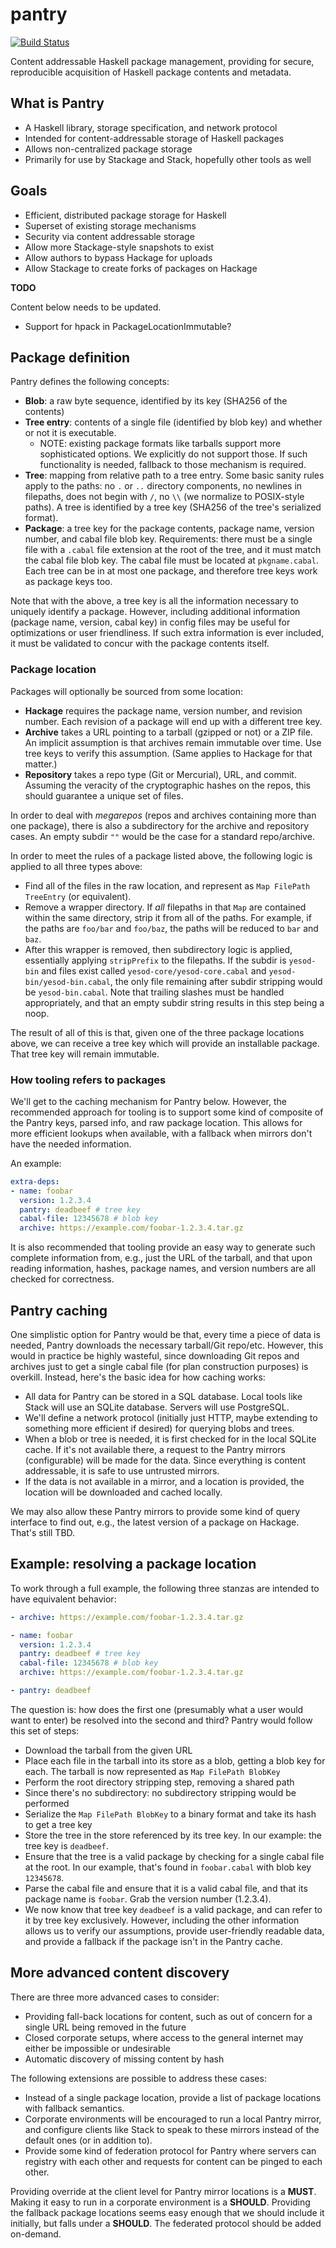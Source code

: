 # pantry

[![Build Status](https://dev.azure.com/commercialhaskell/pantry/_apis/build/status/commercialhaskell.pantry?branchName=master)](https://dev.azure.com/commercialhaskell/pantry/_build/latest?definitionId=6&branchName=master)

Content addressable Haskell package management, providing for secure,
reproducible acquisition of Haskell package contents and metadata.

## What is Pantry

* A Haskell library, storage specification, and network protocol
* Intended for content-addressable storage of Haskell packages
* Allows non-centralized package storage
* Primarily for use by Stackage and Stack, hopefully other tools as well

## Goals

* Efficient, distributed package storage for Haskell
* Superset of existing storage mechanisms
* Security via content addressable storage
* Allow more Stackage-style snapshots to exist
* Allow authors to bypass Hackage for uploads
* Allow Stackage to create forks of packages on Hackage

__TODO__

Content below needs to be updated.

* Support for hpack in PackageLocationImmutable?

## Package definition

Pantry defines the following concepts:

* __Blob__: a raw byte sequence, identified by its key (SHA256 of the
  contents)
* __Tree entry__: contents of a single file (identified by blob key)
  and whether or not it is executable.
    * NOTE: existing package formats like tarballs support more
      sophisticated options. We explicitly do not support those. If
      such functionality is needed, fallback to those mechanism is
      required.
* __Tree__: mapping from relative path to a tree entry. Some basic
  sanity rules apply to the paths: no `.` or `..` directory
  components, no newlines in filepaths, does not begin with `/`, no
  `\\` (we normalize to POSIX-style paths). A tree is identified by a
  tree key (SHA256 of the tree's serialized format).
* __Package__: a tree key for the package contents, package name,
  version number, and cabal file blob key. Requirements: there must be
  a single file with a `.cabal` file extension at the root of the
  tree, and it must match the cabal file blob key. The cabal file must
  be located at `pkgname.cabal`. Each tree can be in at most one
  package, and therefore tree keys work as package keys too.

Note that with the above, a tree key is all the information necessary
to uniquely identify a package. However, including additional
information (package name, version, cabal key) in config files may be
useful for optimizations or user friendliness. If such extra
information is ever included, it must be validated to concur with the
package contents itself.

### Package location

Packages will optionally be sourced from some location:

* __Hackage__ requires the package name, version number, and revision
  number. Each revision of a package will end up with a different tree
  key.
* __Archive__ takes a URL pointing to a tarball (gzipped or not) or a
  ZIP file. An implicit assumption is that archives remain immutable
  over time. Use tree keys to verify this assumption. (Same applies to
  Hackage for that matter.)
* __Repository__ takes a repo type (Git or Mercurial), URL, and
  commit. Assuming the veracity of the cryptographic hashes on the
  repos, this should guarantee a unique set of files.

In order to deal with _megarepos_ (repos and archives containing more
than one package), there is also a subdirectory for the archive and
repository cases. An empty subdir `""` would be the case for a
standard repo/archive.

In order to meet the rules of a package listed above, the following
logic is applied to all three types above:

* Find all of the files in the raw location, and represent as `Map
  FilePath TreeEntry` (or equivalent).
* Remove a wrapper directory. If _all_ filepaths in that `Map` are
  contained within the same directory, strip it from all of the
  paths. For example, if the paths are `foo/bar` and `foo/baz`, the
  paths will be reduced to `bar` and `baz`.
* After this wrapper is removed, then subdirectory logic is applied,
  essentially applying `stripPrefix` to the filepaths. If the subdir
  is `yesod-bin` and files exist called `yesod-core/yesod-core.cabal`
  and `yesod-bin/yesod-bin.cabal`, the only file remaining after
  subdir stripping would be `yesod-bin.cabal`. Note that trailing
  slashes must be handled appropriately, and that an empty subdir
  string results in this step being a noop.

The result of all of this is that, given one of the three package
locations above, we can receive a tree key which will provide an
installable package. That tree key will remain immutable.

### How tooling refers to packages

We'll get to the caching mechanism for Pantry below. However, the
recommended approach for tooling is to support some kind of composite
of the Pantry keys, parsed info, and raw package location. This allows
for more efficient lookups when available, with a fallback when
mirrors don't have the needed information.

An example:

```yaml
extra-deps:
- name: foobar
  version: 1.2.3.4
  pantry: deadbeef # tree key
  cabal-file: 12345678 # blob key
  archive: https://example.com/foobar-1.2.3.4.tar.gz
```

It is also recommended that tooling provide an easy way to generate
such complete information from, e.g., just the URL of the tarball, and
that upon reading information, hashes, package names, and version
numbers are all checked for correctness.

## Pantry caching

One simplistic option for Pantry would be that, every time a piece of
data is needed, Pantry downloads the necessary tarball/Git
repo/etc. However, this would in practice be highly wasteful, since
downloading Git repos and archives just to get a single cabal file
(for plan construction purposes) is overkill. Instead, here's the
basic idea for how caching works:

* All data for Pantry can be stored in a SQL database. Local tools
  like Stack will use an SQLite database. Servers will use PostgreSQL.
* We'll define a network protocol (initially just HTTP, maybe
  extending to something more efficient if desired) for querying blobs
  and trees.
* When a blob or tree is needed, it is first checked for in the local
  SQLite cache. If it's not available there, a request to the Pantry
  mirrors (configurable) will be made for the data. Since everything
  is content addressable, it is safe to use untrusted mirrors.
* If the data is not available in a mirror, and a location is
  provided, the location will be downloaded and cached locally.

We may also allow these Pantry mirrors to provide some kind of query
interface to find out, e.g., the latest version of a package on
Hackage. That's still TBD.

## Example: resolving a package location

To work through a full example, the following three stanzas are intended to
have equivalent behavior:

```yaml
- archive: https://example.com/foobar-1.2.3.4.tar.gz

- name: foobar
  version: 1.2.3.4
  pantry: deadbeef # tree key
  cabal-file: 12345678 # blob key
  archive: https://example.com/foobar-1.2.3.4.tar.gz

- pantry: deadbeef

```

The question is: how does the first one (presumably what a user would want to
enter) be resolved into the second and third? Pantry would follow this set of
steps:

* Download the tarball from the given URL
* Place each file in the tarball into its store as a blob, getting a blob key
  for each. The tarball is now represented as `Map FilePath BlobKey`
* Perform the root directory stripping step, removing a shared path
* Since there's no subdirectory: no subdirectory stripping would be performed
* Serialize the `Map FilePath BlobKey` to a binary format and take its hash to
  get a tree key
* Store the tree in the store referenced by its tree key. In our example: the
  tree key is `deadbeef`.
* Ensure that the tree is a valid package by checking for a single cabal file
  at the root. In our example, that's found in `foobar.cabal` with blob key
  `12345678`.
* Parse the cabal file and ensure that it is a valid cabal file, and that its
  package name is `foobar`. Grab the version number (1.2.3.4).
* We now know that tree key `deadbeef` is a valid package, and can refer to it
  by tree key exclusively. However, including the other information allows us
  to verify our assumptions, provide user-friendly readable data, and provide a
  fallback if the package isn't in the Pantry cache.

## More advanced content discovery

There are three more advanced cases to consider:

* Providing fall-back locations for content, such as out of concern for a
  single URL being removed in the future
* Closed corporate setups, where access to the general internet may either be
  impossible or undesirable
* Automatic discovery of missing content by hash

The following extensions are possible to address these cases:

* Instead of a single package location, provide a list of package locations
  with fallback semantics.
* Corporate environments will be encouraged to run a local Pantry mirror, and
  configure clients like Stack to speak to these mirrors instead of the default
  ones (or in addition to).
* Provide some kind of federation protocol for Pantry where servers can
  registry with each other and requests for content can be pinged to each
  other.

Providing override at the client level for Pantry mirror locations is a
__MUST__. Making it easy to run in a corporate environment is a __SHOULD__.
Providing the fallback package locations seems easy enough that we should
include it initially, but falls under a __SHOULD__. The federated protocol
should be added on-demand.
